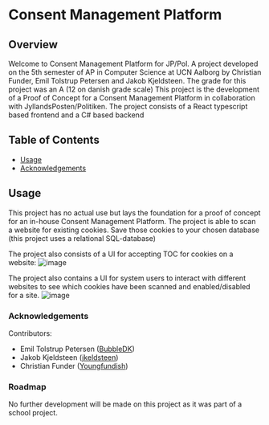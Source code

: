 # Consent Management Platform

## Overview

Welcome to Consent Management Platform for JP/Pol. A project developed on the 5th semester of AP in Computer Science at UCN Aalborg by Christian Funder, Emil Tolstrup Petersen and Jakob Kjeldsteen.
The grade for this project was an A (12 on danish grade scale)
This project is the development of a Proof of Concept for a Consent Management Platform in collaboration with JyllandsPosten/Politiken. The project consists of a React typescript based frontend and a C# based backend

## Table of Contents
- [Usage](#usage)
- [Acknowledgements](#acknowledgements)

## Usage

This project has no actual use but lays the foundation for a proof of concept for an in-house Consent Management Platform. The project is able to scan a website for existing cookies.
Save those cookies to your chosen database (this project uses a relational SQL-database)

The project also consists of a UI for accepting TOC for cookies on a website: ![image](https://github.com/user-attachments/assets/c7b8550c-7103-41a7-9393-cdcef2cb0399)

The project also contains a UI for system users to interact with different websites to see which cookies have been scanned and enabled/disabled for a site. ![image](https://github.com/user-attachments/assets/f4a5732e-7d2b-4247-9d55-29e2e6ac87e6)

### Acknowledgements

Contributors: 
  - Emil Tolstrup Petersen ([BubbleDK](https://github.com/BubbleDK))
  - Jakob Kjeldsteen ([jkeldsteen](https://github.com/jkjeldsteen))
  - Christian Funder ([Youngfundish](https://github.com/Youngfundish)) 

### Roadmap

No further development will be made on this project as it was part of a school project.

